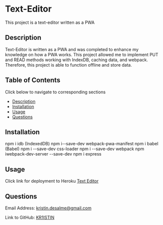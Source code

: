 # Text-Editor
This project is a text-editor written as a PWA

## Description
Text-Editor is written as a PWA and was completed to enhance my knowledge on how a PWA works. This project allowed me to implement PUT and READ methods working with IndexDB, caching data, and webpack. Therefore, this project is able to function offline and store data. 


## Table of Contents 
Click below to navigate to corresponding sections
- [Description](#description)
- [Installation](#installation)
- [Usage](#usage)
- [Questions](#questions)

## Installation
npm i idb (IndexedDB)
npm i--save-dev webpack-pwa-manifest 
npm i babel (Babel)
npm i --save-dev css-loader 
npm i --save-dev webpack 
npm iwebpack-dev-server --save-dev 
npm i express 

## Usage
Click link for deployment to Heroku
<a href='https://text-editor-pwa-kd.herokuapp.com'>Text Editor</a>


## Questions 
Email Address:
<a href="mailto:kristin.desalme@gmail.com">kristin.desalme@gmail.com</a>

Link to GitHub:
<a href='https://github.com/KR1ISTIN'>KR1ISTIN</a>